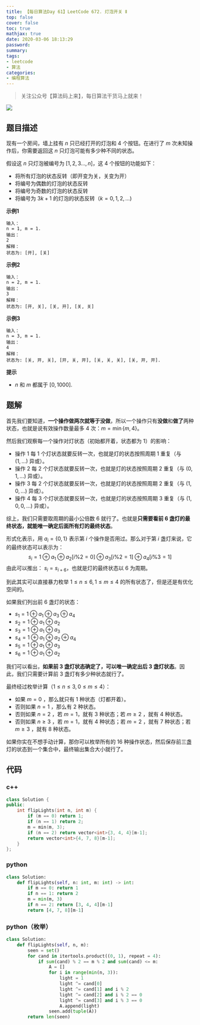 ```yaml
---
title: 【每日算法Day 61】LeetCode 672. 灯泡开关 Ⅱ
top: false
cover: false
toc: true
mathjax: true
date: 2020-03-06 18:13:29
password:
summary:
tags:
- leetcode
- 算法
categories:
- 编程算法
---
```


> 关注公众号【算法码上来】，每日算法干货马上就来！

![](/medias/contact.jpg)

## 题目描述
现有一个房间，墙上挂有 $n$ 只已经打开的灯泡和 $4$ 个按钮。在进行了 $m$ 次未知操作后，你需要返回这 $n$ 只灯泡可能有多少种不同的状态。

假设这 $n$ 只灯泡被编号为 $[1, 2, 3 ..., n]$，这 $4$ 个按钮的功能如下：

* 将所有灯泡的状态反转（即开变为关，关变为开）
* 将编号为偶数的灯泡的状态反转
* 将编号为奇数的灯泡的状态反转
* 将编号为 $3k+1$ 的灯泡的状态反转（$k = 0, 1, 2, \ldots$)


**示例1**
```text
输入：
n = 1, m = 1.
输出：
2
解释：
状态为: [开], [关]
```

**示例2**
```text
输入：
n = 2, m = 1.
输出：
3
解释：
状态为: [开, 关], [关, 开], [关, 关]
```

**示例3**
```text
输入：
n = 3, m = 1.
输出：
4
解释：
状态为: [关, 开, 关], [开, 关, 开], [关, 关, 关], [关, 开, 开].
```

**提示**
* $n$ 和 $m$ 都属于 $[0, 1000]$.

## 题解
首先我们要知道，**一个操作做两次就等于没做**，所以一个操作只有**没做**和**做了**两种状态，也就是说有效操作数量最多 $4$ 次：$m = \min{\{m, 4\}}$。

然后我们观察每一个操作对灯状态（初始都开着，状态都为 $1$）的影响：
* 操作 $1$ 每 $1$ 个灯状态就要反转一次，也就是灯的状态按照周期 $1$ 重复（与 $(1,\ldots)$ 异或）。
* 操作 $2$ 每 $2$ 个灯状态就要反转一次，也就是灯的状态按照周期 $2$ 重复（与 $(0,1,\ldots)$ 异或）。
* 操作 $3$ 每 $2$ 个灯状态就要反转一次，也就是灯的状态按照周期 $2$ 重复（与 $(1,0,\ldots)$ 异或）。
* 操作 $4$ 每 $3$ 个灯状态就要反转一次，也就是灯的状态按照周期 $3$ 重复（与 $(1,0,0,\ldots)$ 异或）。

综上，我们只需要取周期的最小公倍数 $6$ 就行了。也就是**只需要看前 $6$ 盏灯的最终状态，就能唯一确定后面所有灯的最终状态**。

形式化表示，用 $a_i = \{0, 1\}$ 表示第 $i$ 个操作是否用过。那么对于第 $i$ 盏灯来说，它的最终状态可以表示为：
$$
s_i = 1 \oplus a_1 \oplus a_2 [i \% 2 = 0] \oplus a_3 [i \% 2 = 1] \oplus a_4 [i \% 3 = 1]
$$
由此可以推出： $s_i = s_{i+6}$，也就是灯的最终状态以 $6$ 为周期。

到此其实可以直接暴力枚举 $1 \le n \le 6, 1 \le m \le 4$ 的所有状态了，但是还是有优化空间的。

如果我们列出前 $6$ 盏灯的状态：
* $s_1 = 1 \oplus a_1 \oplus a_3 \oplus a_4$
* $s_2 = 1 \oplus a_1 \oplus a_2$
* $s_3 = 1 \oplus a_1 \oplus a_3$
* $s_4 = 1 \oplus a_1 \oplus a_2 \oplus a_4$
* $s_5 = 1 \oplus a_1 \oplus a_3$
* $s_6 = 1 \oplus a_1 \oplus a_2$

我们可以看出，**如果前 $3$ 盏灯状态确定了，可以唯一确定出后 $3$ 盏灯状态**。因此，我们只需要计算前 $3$ 盏灯有多少种状态就行了。

最终经过枚举计算（$1 \le n \le 3, 0 \le m \le 4$）：
* 如果 $m = 0$ ，那么就只有 $1$ 种状态（灯都开着）。
* 否则如果 $n = 1$ ，那么有 $2$ 种状态。
* 否则如果 $n = 2$ ，若 $m = 1$，就有 $3$ 种状态；若 $m \ge 2$ ，就有 $4$ 种状态。
* 否则如果 $n \ge 3$ ，若 $m = 1$，就有 $4$ 种状态；若 $m = 2$ ，就有 $7$ 种状态；若 $m \ge 3$ ，就有 $8$ 种状态。

如果你实在不想手动计算，那你可以枚举所有的 $16$ 种操作状态，然后保存前三盏灯的状态到一个集合中，最终输出集合大小就行了。

## 代码
### c++
```cpp
class Solution {
public:
    int flipLights(int n, int m) {
        if (m == 0) return 1;
        if (n == 1) return 2;
        m = min(m, 3);
        if (n == 2) return vector<int>{3, 4, 4}[m-1];
        return vector<int>{4, 7, 8}[m-1];
    }
};
```

### python
```python
class Solution:
    def flipLights(self, n: int, m: int) -> int:
        if m == 0: return 1
        if n == 1: return 2
        m = min(m, 3)
        if n == 2: return [3, 4, 4][m-1]
        return [4, 7, 8][m-1]
```

### python（枚举）
```python
class Solution:
    def flipLights(self, n, m):
        seen = set()
        for cand in itertools.product((0, 1), repeat = 4):
            if sum(cand) % 2 == m % 2 and sum(cand) <= m:
                A = []
                for i in range(min(n, 3)):
                    light = 1
                    light ^= cand[0]
                    light ^= cand[1] and i % 2
                    light ^= cand[2] and i % 2 == 0
                    light ^= cand[3] and i % 3 == 0
                    A.append(light)
                seen.add(tuple(A))
        return len(seen)
```